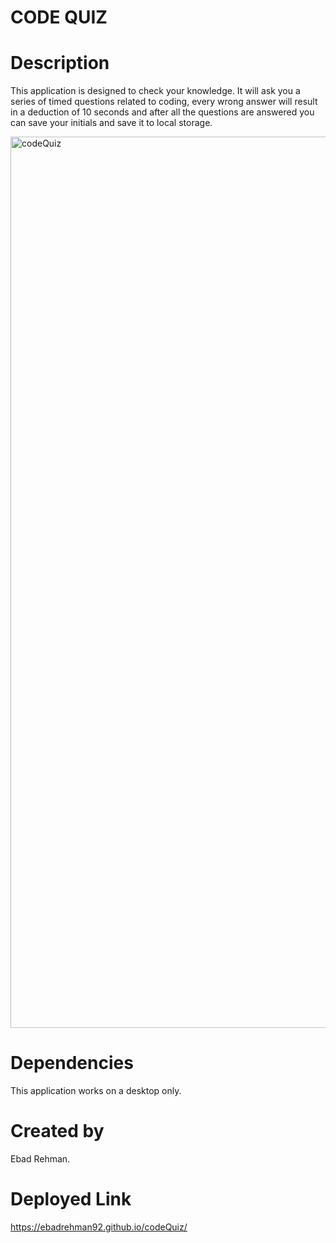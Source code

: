 # CODE QUIZ

# Description

This application is designed to check your knowledge. It will ask you a series of timed questions related to coding, every wrong answer will result in a deduction of 10 seconds and after all the questions are answered you can save your initials and save it to local storage.

<img width="1426" alt="codeQuiz" src="https://user-images.githubusercontent.com/64440230/136472239-79bb7029-24e9-4019-b784-74c11299cba2.png">

# Dependencies

This application works on a desktop only.

# Created by

Ebad Rehman.

# Deployed Link

https://ebadrehman92.github.io/codeQuiz/
